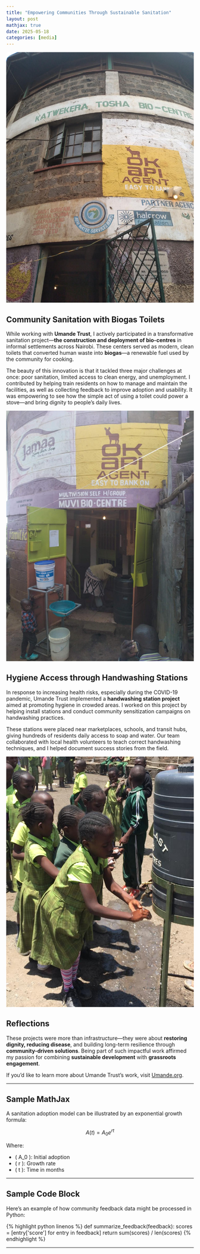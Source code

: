 ```yaml
---
title: "Empowering Communities Through Sustainable Sanitation"
layout: post
mathjax: true
date: 2025-05-18
categories: [media]
---
```


![Bio-Centre Facility](https://github.com/Betty-coded/betty-coded.github.io/blob/5f93bb4eee257222da24dd65e4f83b2eac4b5855/Umande%20Project%202.jpg)

## Community Sanitation with Biogas Toilets

While working with **Umande Trust**, I actively participated in a transformative sanitation project—**the construction and deployment of bio-centres** in informal settlements across Nairobi. These centers served as modern, clean toilets that converted human waste into **biogas**—a renewable fuel used by the community for cooking.

The beauty of this innovation is that it tackled three major challenges at once: poor sanitation, limited access to clean energy, and unemployment. I contributed by helping train residents on how to manage and maintain the facilities, as well as collecting feedback to improve adoption and usability. It was empowering to see how the simple act of using a toilet could power a stove—and bring dignity to people’s daily lives.

![Biogas Conversion Unit](https://github.com/Betty-coded/betty-coded.github.io/blob/506b7e2b79352a864e52a881a0e296184c654c97/Umande%20Project1.jpg)

## Hygiene Access through Handwashing Stations

In response to increasing health risks, especially during the COVID-19 pandemic, Umande Trust implemented a **handwashing station project** aimed at promoting hygiene in crowded areas. I worked on this project by helping install stations and conduct community sensitization campaigns on handwashing practices.

These stations were placed near marketplaces, schools, and transit hubs, giving hundreds of residents daily access to soap and water. Our team collaborated with local health volunteers to teach correct handwashing techniques, and I helped document success stories from the field.

![Handwashing Station](https://github.com/Betty-coded/betty-coded.github.io/blob/c3d6f6801c40eb222fd0b46b84696bfa1e6d8f43/IMG_7273.jpg)

## Reflections

These projects were more than infrastructure—they were about **restoring dignity, reducing disease**, and building long-term resilience through **community-driven solutions**. Being part of such impactful work affirmed my passion for combining **sustainable development** with **grassroots engagement**.

If you’d like to learn more about Umande Trust’s work, visit [Umande.org](https://umande.org/portfolio/handwashing-station/).

---

## Sample MathJax

A sanitation adoption model can be illustrated by an exponential growth formula:

$$ A(t) = A_0 e^{rt} $$

Where:
- \( A_0 \): Initial adoption
- \( r \): Growth rate
- \( t \): Time in months

---

## Sample Code Block

Here’s an example of how community feedback data might be processed in Python:

{% highlight python linenos %}
def summarize_feedback(feedback):
    scores = [entry['score'] for entry in feedback]
    return sum(scores) / len(scores)
{% endhighlight %}

---


